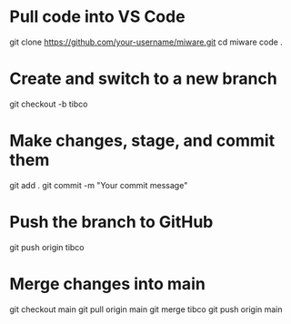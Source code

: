 # Pull code into VS Code
git clone https://github.com/your-username/miware.git
cd miware
code .

# Create and switch to a new branch
git checkout -b tibco

# Make changes, stage, and commit them
git add .
git commit -m "Your commit message"

# Push the branch to GitHub
git push origin tibco

# Merge changes into main
git checkout main
git pull origin main
git merge tibco
git push origin main
